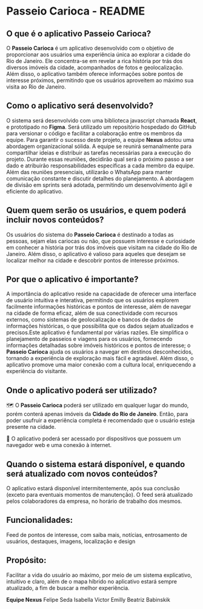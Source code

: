 # Passeio Carioca - README

## O que é o aplicativo Passeio Carioca?

O **Passeio Carioca** é um aplicativo desenvolvido com o objetivo de proporcionar aos usuários uma experiência única ao explorar a cidade do Rio de Janeiro. Ele concentra-se em revelar a rica história por trás dos diversos imóveis da cidade, acompanhados de fotos e geolocalização. Além disso, o aplicativo também oferece informações sobre pontos de interesse próximos, permitindo que os usuários aproveitem ao máximo sua visita ao Rio de Janeiro.

## **Como** o aplicativo será desenvolvido?

O sistema será desenvolvido com uma biblioteca javascript chamada **React**, e prototipado no **Figma**. Será utilizado um repositório hospedado do GitHub para versionar o código e facilitar a colaboração entre os membros da equipe. Para garantir o sucesso deste projeto, a equipe **Nexus** adotou uma abordagem organizacional sólida. A equipe se reunirá semanalmente para compartilhar ideias e distribuir as tarefas necessárias para a execução do projeto. Durante essas reuniões, decidirão qual será o próximo passo a ser dado e atribuirão responsabilidades específicas a cada membro da equipe. Além das reuniões presenciais, utilizarão o WhatsApp para manter comunicação constante e discutir detalhes do planejamento. A abordagem de divisão em sprints será adotada, permitindo um desenvolvimento ágil e eficiente do aplicativo.

## **Quem** quem serão os usuários, e quem poderá incluir novos conteúdos?

Os usuários do sistema do **Passeio Carioca** é destinado a todas as pessoas, sejam elas cariocas ou não, que possuem interesse e curiosidade em conhecer a história por trás dos imóveis que visitam na cidade do Rio de Janeiro. Além disso, o aplicativo é valioso para aqueles que desejam se localizar melhor na cidade e descobrir pontos de interesse próximos.

## **Por que** o aplicativo é importante?

A importância do aplicativo reside na capacidade de oferecer uma interface de usuário intuitiva e interativa, permitindo que os usuários explorem facilmente informações históricas e pontos de interesse, além de navegar na cidade de forma eficaz, além de sua conectividade com recursos externos, como sistemas de geolocalização e bancos de dados de informações históricas, o que possibilita que os dados sejam atualizados e precisos.Este aplicativo é fundamental por várias razões. Ele simplifica o planejamento de passeios e viagens para os usuários, fornecendo informações detalhadas sobre imóveis históricos e pontos de interesse; o **Passeio Carioca** ajuda os usuários a navegar em destinos desconhecidos, tornando a experiência de exploração mais fácil e agradável. Além disso, o aplicativo promove uma maior conexão com a cultura local, enriquecendo a experiência do visitante.

## **Onde** o aplicativo poderá ser utilizado?

🗺️ O **Passeio Carioca** poderá ser utilizado em qualquer lugar do mundo, porém conterá apenas imóveis da **Cidade do Rio de Janeiro**. Então, para poder usufruir a experiência completa é recomendado que o usuário esteja presente na cidade.

📱 O aplicativo poderá ser acessado por dispositivos que possuem um navegador web e uma conexão à internet.

## **Quando** o sistema estará disponível, e quando será atualizado com novos conteúdos? 

O aplicativo estará disponível intermitentemente, após sua conclusão (exceto para eventuais momentos de manutenção).
O feed será atualizado pelos colaboradores da empresa, no horário de trabalho dos mesmos.

## Funcionalidades:
Feed de pontos de interesse, com saiba mais, notícias, entrosamento de usuários, destaques, imagens, localização e design

##  Propósito:
Facilitar a vida do usuário ao máximo, por meio de um sistema explicativo, intuitivo e claro, além de o mapa híbrido no aplicativo estará sempre atualizado, a fim de buscar a melhor experiência.

**Equipe Nexus**
Felipe Seda 
Isabella 
Victor
Emilly 
Beatriz Babinskik


